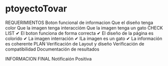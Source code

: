 # ptoyectoTovar

REQUERIMIENTOS
Boton funcional de informacion
Que el diseño tenga color
Que la imagen tenga interaccióm
Que la imagen tenga un gato
CHECK LIST
✔ El boton funciona de forma correcta
✔ El diseño de la página es colorido
✔ La imagen interración
✔ lLa imagen es un gato
✔ La información es coherente
 PLAN
 Verificación de Layout y diseño
 Verificación de compatibilidad
 Documentación de resultados

 INFORMACION FINAL
 Notificaión Positiva

